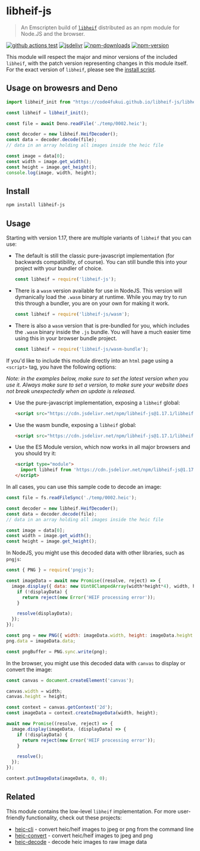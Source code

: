 # libheif-js

> An Emscripten build of [`libheif`](https://github.com/strukturag/libheif) distributed as an npm module for Node.JS and the browser.

[![github actions test][github-actions-test.svg]][github-actions-test.link]
[![jsdelivr][jsdelivr.svg]][jsdelivr.link]
[![npm-downloads][npm-downloads.svg]][npm.link]
[![npm-version][npm-version.svg]][npm.link]

[github-actions-test.link]: https://github.com/catdad-experiments/libheif-js/actions?query=workflow%3ACI
[github-actions-test.svg]: https://github.com/catdad-experiments/libheif-js/actions/workflows/ci.yml/badge.svg
[npm-downloads.svg]: https://img.shields.io/npm/dm/libheif-js.svg
[npm.link]: https://www.npmjs.com/package/libheif-js
[npm-version.svg]: https://img.shields.io/npm/v/libheif-js.svg
[jsdelivr.svg]: https://img.shields.io/jsdelivr/npm/hm/libheif-js?color=bd33a4
[jsdelivr.link]: https://www.jsdelivr.com/package/npm/libheif-js

This module will respect the major and minor versions of the included `libheif`, with the patch version representing changes in this module itself. For the exact version of `libheif`, please see the [install script](scripts/install.js).

## Usage on browesrs and Deno

```js
import libheif_init from "https://code4fukui.github.io/libheif-js/libheif-wasm/libheif-bundle.mjs";

const libheif = libheif_init();

const file = await Deno.readFile('./temp/0002.heic');

const decoder = new libheif.HeifDecoder();
const data = decoder.decode(file);
// data in an array holding all images inside the heic file

const image = data[0];
const width = image.get_width();
const height = image.get_height();
console.log(image, width, height);
```

## Install

```bash
npm install libheif-js
```

## Usage

Starting with version 1.17, there are multiple variants of `libheif` that you can use:

* The default is still the classic pure-javascript implementation (for backwards compatibility, of course). You can still bundle this into your project with your bundler of choice.
  ```js
  const libheif = require('libheif-js');
  ```
* There is a `wasm` version available for use in NodeJS. This version will dymanically load the `.wasm` binary at runtime. While you may try to run this through a bundler, you are on your own for making it work.
  ```js
  const libheif = require('libheif-js/wasm');
  ```
* There is also a `wasm` version that is pre-bundled for you, which includes the `.wasm` binary inside the `.js` bundle. You will have a much easier time using this in your browser bundle project.
  ```js
  const libheif = require('libheif-js/wasm-bundle');
  ```

If you'd like to include this module directly into an `html` page using a `<script>` tag, you have the following options:

_Note: in the examples below, make sure to set the latest version when you use it. Always make sure to set a version, to make sure your website does not break unexpectedly when an update is released._

* Use the pure-javascript implementation, exposing a `libheif` global:
  ```html
  <script src="https://cdn.jsdelivr.net/npm/libheif-js@1.17.1/libheif/libheif.js"></script>
  ```
* Use the wasm bundle, exposing a `libheif` global:
  ```html
  <script src="https://cdn.jsdelivr.net/npm/libheif-js@1.17.1/libheif-wasm/libheif-bundle.js"></script>
  ```
* Use the ES Module version, which now works in all major browsers and you should try it:
  ```html
  <script type="module">
    import libheif from 'https://cdn.jsdelivr.net/npm/libheif-js@1.17.1/libheif-wasm/libheif-bundle.mjs';
  </script>
  ```

In all cases, you can use this sample code to decode an image:

```js
const file = fs.readFileSync('./temp/0002.heic');

const decoder = new libheif.HeifDecoder();
const data = decoder.decode(file);
// data in an array holding all images inside the heic file

const image = data[0];
const width = image.get_width();
const height = image.get_height();
```

In NodeJS, you might use this decoded data with other libraries, such as `pngjs`:

```js
const { PNG } = require('pngjs');

const imageData = await new Promise((resolve, reject) => {
  image.display({ data: new Uint8ClampedArray(width*height*4), width, height }, (displayData) => {
    if (!displayData) {
      return reject(new Error('HEIF processing error'));
    }

    resolve(displayData);
  });
});

const png = new PNG({ width: imageData.width, height: imageData.height });
png.data = imageData.data;

const pngBuffer = PNG.sync.write(png);
```

In the browser, you might use this decoded data with `canvas` to display or convert the image:

```js
const canvas = document.createElement('canvas');

canvas.width = width;
canvas.height = height;

const context = canvas.getContext('2d');
const imageData = context.createImageData(width, height);

await new Promise((resolve, reject) => {
  image.display(imageData, (displayData) => {
    if (!displayData) {
      return reject(new Error('HEIF processing error'));
    }

    resolve();
  });
});

context.putImageData(imageData, 0, 0);
```

## Related

This module contains the low-level `libheif` implementation. For more user-friendly functionality, check out these projects:

* [heic-cli](https://github.com/catdad-experiments/heic-cli) - convert heic/heif images to jpeg or png from the command line
* [heic-convert](https://github.com/catdad-experiments/heic-convert) - convert heic/heif images to jpeg and png
* [heic-decode](https://github.com/catdad-experiments/heic-decode) - decode heic images to raw image data
